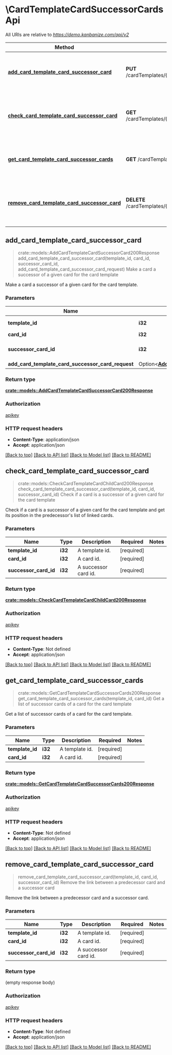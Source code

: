 # \CardTemplateCardSuccessorCardsApi

All URIs are relative to *https://demo.kanbanize.com/api/v2*

Method | HTTP request | Description
------------- | ------------- | -------------
[**add_card_template_card_successor_card**](CardTemplateCardSuccessorCardsApi.md#add_card_template_card_successor_card) | **PUT** /cardTemplates/{template_id}/cards/{card_id}/successors/{successor_card_id} | Make a card a successor of a given card for the card template
[**check_card_template_card_successor_card**](CardTemplateCardSuccessorCardsApi.md#check_card_template_card_successor_card) | **GET** /cardTemplates/{template_id}/cards/{card_id}/successors/{successor_card_id} | Check if a card is a successor of a given card for the card template
[**get_card_template_card_successor_cards**](CardTemplateCardSuccessorCardsApi.md#get_card_template_card_successor_cards) | **GET** /cardTemplates/{template_id}/cards/{card_id}/successors | Get a list of successor cards of a card for the card template
[**remove_card_template_card_successor_card**](CardTemplateCardSuccessorCardsApi.md#remove_card_template_card_successor_card) | **DELETE** /cardTemplates/{template_id}/cards/{card_id}/successors/{successor_card_id} | Remove the link between a predecessor card and a successor card



## add_card_template_card_successor_card

> crate::models::AddCardTemplateCardSuccessorCard200Response add_card_template_card_successor_card(template_id, card_id, successor_card_id, add_card_template_card_successor_card_request)
Make a card a successor of a given card for the card template

Make a card a successor of a given card for the card template.

### Parameters


Name | Type | Description  | Required | Notes
------------- | ------------- | ------------- | ------------- | -------------
**template_id** | **i32** | A template id. | [required] |
**card_id** | **i32** | A card id. | [required] |
**successor_card_id** | **i32** | A successor card id. | [required] |
**add_card_template_card_successor_card_request** | Option<[**AddCardTemplateCardSuccessorCardRequest**](AddCardTemplateCardSuccessorCardRequest.md)> |  |  |

### Return type

[**crate::models::AddCardTemplateCardSuccessorCard200Response**](addCardTemplateCardSuccessorCard_200_response.md)

### Authorization

[apikey](../README.md#apikey)

### HTTP request headers

- **Content-Type**: application/json
- **Accept**: application/json

[[Back to top]](#) [[Back to API list]](../README.md#documentation-for-api-endpoints) [[Back to Model list]](../README.md#documentation-for-models) [[Back to README]](../README.md)


## check_card_template_card_successor_card

> crate::models::CheckCardTemplateCardChildCard200Response check_card_template_card_successor_card(template_id, card_id, successor_card_id)
Check if a card is a successor of a given card for the card template

Check if a card is a successor of a given card for the card template and get its position in the predecessor's list of linked cards.

### Parameters


Name | Type | Description  | Required | Notes
------------- | ------------- | ------------- | ------------- | -------------
**template_id** | **i32** | A template id. | [required] |
**card_id** | **i32** | A card id. | [required] |
**successor_card_id** | **i32** | A successor card id. | [required] |

### Return type

[**crate::models::CheckCardTemplateCardChildCard200Response**](checkCardTemplateCardChildCard_200_response.md)

### Authorization

[apikey](../README.md#apikey)

### HTTP request headers

- **Content-Type**: Not defined
- **Accept**: application/json

[[Back to top]](#) [[Back to API list]](../README.md#documentation-for-api-endpoints) [[Back to Model list]](../README.md#documentation-for-models) [[Back to README]](../README.md)


## get_card_template_card_successor_cards

> crate::models::GetCardTemplateCardSuccessorCards200Response get_card_template_card_successor_cards(template_id, card_id)
Get a list of successor cards of a card for the card template

Get a list of successor cards of a card for the card template.

### Parameters


Name | Type | Description  | Required | Notes
------------- | ------------- | ------------- | ------------- | -------------
**template_id** | **i32** | A template id. | [required] |
**card_id** | **i32** | A card id. | [required] |

### Return type

[**crate::models::GetCardTemplateCardSuccessorCards200Response**](getCardTemplateCardSuccessorCards_200_response.md)

### Authorization

[apikey](../README.md#apikey)

### HTTP request headers

- **Content-Type**: Not defined
- **Accept**: application/json

[[Back to top]](#) [[Back to API list]](../README.md#documentation-for-api-endpoints) [[Back to Model list]](../README.md#documentation-for-models) [[Back to README]](../README.md)


## remove_card_template_card_successor_card

> remove_card_template_card_successor_card(template_id, card_id, successor_card_id)
Remove the link between a predecessor card and a successor card

Remove the link between a predecessor card and a successor card.

### Parameters


Name | Type | Description  | Required | Notes
------------- | ------------- | ------------- | ------------- | -------------
**template_id** | **i32** | A template id. | [required] |
**card_id** | **i32** | A card id. | [required] |
**successor_card_id** | **i32** | A successor card id. | [required] |

### Return type

 (empty response body)

### Authorization

[apikey](../README.md#apikey)

### HTTP request headers

- **Content-Type**: Not defined
- **Accept**: application/json

[[Back to top]](#) [[Back to API list]](../README.md#documentation-for-api-endpoints) [[Back to Model list]](../README.md#documentation-for-models) [[Back to README]](../README.md)

